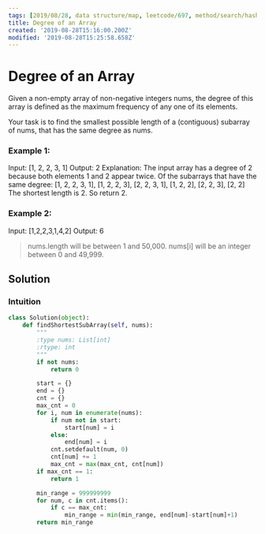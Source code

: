 ```yaml
---
tags: [2019/08/28, data structure/map, leetcode/697, method/search/hash]
title: Degree of an Array
created: '2019-08-28T15:16:00.200Z'
modified: '2019-08-28T15:25:58.658Z'
---
```


# Degree of an Array

Given a non-empty array of non-negative integers nums, the degree of this array is defined as the maximum frequency of any one of its elements.

Your task is to find the smallest possible length of a (contiguous) subarray of nums, that has the same degree as nums.

### Example 1:

Input: [1, 2, 2, 3, 1]
Output: 2
Explanation:
The input array has a degree of 2 because both elements 1 and 2 appear twice.
Of the subarrays that have the same degree:
[1, 2, 2, 3, 1], [1, 2, 2, 3], [2, 2, 3, 1], [1, 2, 2], [2, 2, 3], [2, 2]
The shortest length is 2. So return 2.

### Example 2:

Input: [1,2,2,3,1,4,2]
Output: 6


> nums.length will be between 1 and 50,000.
> nums[i] will be an integer between 0 and 49,999.

## Solution


### Intuition

```python
class Solution(object):
    def findShortestSubArray(self, nums):
        """
        :type nums: List[int]
        :rtype: int
        """
        if not nums:
            return 0

        start = {}
        end = {}
        cnt = {}
        max_cnt = 0
        for i, num in enumerate(nums):
            if num not in start:
                start[num] = i
            else:
                end[num] = i
            cnt.setdefault(num, 0)
            cnt[num] += 1
            max_cnt = max(max_cnt, cnt[num])
        if max_cnt == 1:
            return 1

        min_range = 999999999
        for num, c in cnt.items():
            if c == max_cnt:
                min_range = min(min_range, end[num]-start[num]+1)
        return min_range
```
